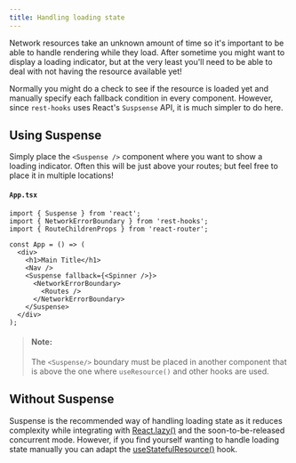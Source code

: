 ```yaml
---
title: Handling loading state
---
```


Network resources take an unknown amount of time so it's important to be able
to handle rendering while they load. After sometime you might want to display
a loading indicator, but at the very least you'll need to be able to deal with
not having the resource available yet!

Normally you might do a check to see if the resource is loaded yet and manually
specify each fallback condition in every component. However, since `rest-hooks`
uses React's `Suspsense` API, it is much simpler to do here.

## Using Suspense

Simply place the `<Suspense />` component where you want to show a loading
indicator. Often this will be just above your routes; but feel free to place
it in multiple locations!

#### `App.tsx`

```tsx
import { Suspense } from 'react';
import { NetworkErrorBoundary } from 'rest-hooks';
import { RouteChildrenProps } from 'react-router';

const App = () => (
  <div>
    <h1>Main Title</h1>
    <Nav />
    <Suspense fallback={<Spinner />}>
      <NetworkErrorBoundary>
        <Routes />
      </NetworkErrorBoundary>
    </Suspense>
  </div>
);
```

> #### Note:
>
> The `<Suspense/>` boundary must be placed in another component that is above the one
> where `useResource()` and other hooks are used.


## Without Suspense

Suspense is the recommended way of handling loading state as it reduces complexity
while integrating with [React.lazy()](https://reactjs.org/docs/code-splitting.html#reactlazy)
and the soon-to-be-released concurrent mode. However, if you find yourself wanting to handle
loading state manually you can adapt the [useStatefulResource()](./no-suspense.md) hook.
